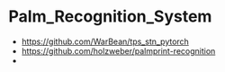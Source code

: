 # Palm_Recognition_System

- https://github.com/WarBean/tps_stn_pytorch
- https://github.com/holzweber/palmprint-recognition
- 
